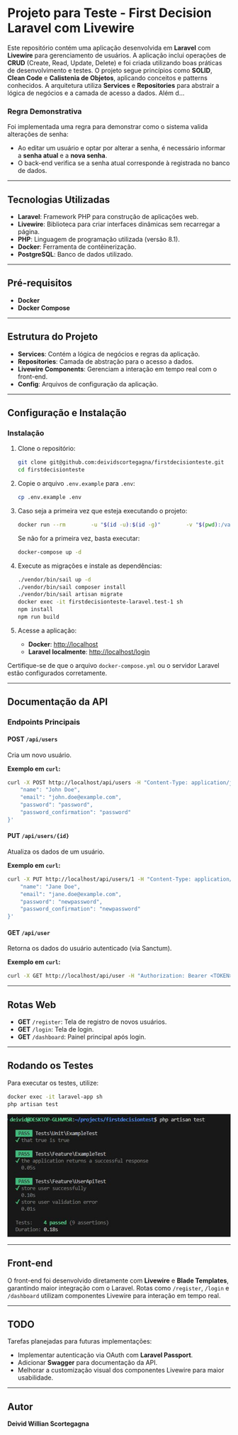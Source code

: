 
# Projeto para Teste - First Decision Laravel com Livewire

Este repositório contém uma aplicação desenvolvida em **Laravel** com **Livewire** para gerenciamento de usuários. A aplicação inclui operações de **CRUD** (Create, Read, Update, Delete) e foi criada utilizando boas práticas de desenvolvimento e testes. O projeto segue princípios como **SOLID**, **Clean Code** e **Calistenia de Objetos**, aplicando conceitos e patterns conhecidos. A arquitetura utiliza **Services** e **Repositories** para abstrair a lógica de negócios e a camada de acesso a dados. Além d...

### Regra Demonstrativa

Foi implementada uma regra para demonstrar como o sistema valida alterações de senha: 
- Ao editar um usuário e optar por alterar a senha, é necessário informar a **senha atual** e a **nova senha**.
- O back-end verifica se a senha atual corresponde à registrada no banco de dados.

---

## Tecnologias Utilizadas

- **Laravel**: Framework PHP para construção de aplicações web.
- **Livewire**: Biblioteca para criar interfaces dinâmicas sem recarregar a página.
- **PHP**: Linguagem de programação utilizada (versão 8.1).
- **Docker**: Ferramenta de contêinerização.
- **PostgreSQL**: Banco de dados utilizado.

---

## Pré-requisitos

- **Docker**
- **Docker Compose**

---

## Estrutura do Projeto

- **Services**: Contém a lógica de negócios e regras da aplicação.
- **Repositories**: Camada de abstração para o acesso a dados.
- **Livewire Components**: Gerenciam a interação em tempo real com o front-end.
- **Config**: Arquivos de configuração da aplicação.

---

## Configuração e Instalação

### Instalação

1. Clone o repositório: 
   ```bash
   git clone git@github.com:deividscortegagna/firstdecisionteste.git
   cd firstdecisionteste
   ```

2. Copie o arquivo `.env.example` para `.env`: 
   ```bash
   cp .env.example .env
   ```

3. Caso seja a primeira vez que esteja executando o projeto:
   ```bash
   docker run --rm        -u "$(id -u):$(id -g)"        -v "$(pwd):/var/www/html"        -w /var/www/html        laravelsail/php83-composer:latest        composer install --ignore-platform-reqs
   ```

   Se não for a primeira vez, basta executar:
   ```bash
   docker-compose up -d
   ```

4. Execute as migrações e instale as dependências:
   ```bash
   ./vendor/bin/sail up -d
   ./vendor/bin/sail composer install
   ./vendor/bin/sail artisan migrate
   docker exec -it firstdecisionteste-laravel.test-1 sh
   npm install
   npm run build
   ```

5. Acesse a aplicação: 
   - **Docker**: [http://localhost](http://localhost)
   - **Laravel localmente**: [http://localhost/login](http://localhost/login)

Certifique-se de que o arquivo `docker-compose.yml` ou o servidor Laravel estão configurados corretamente.

---

## Documentação da API

### Endpoints Principais

#### POST `/api/users`

Cria um novo usuário.

**Exemplo em `curl`:**
```bash
curl -X POST http://localhost/api/users -H "Content-Type: application/json" -d '{
    "name": "John Doe",
    "email": "john.doe@example.com",
    "password": "password",
    "password_confirmation": "password"
}'
```

#### PUT `/api/users/{id}`

Atualiza os dados de um usuário.

**Exemplo em `curl`:**
```bash
curl -X PUT http://localhost/api/users/1 -H "Content-Type: application/json" -d '{
    "name": "Jane Doe",
    "email": "jane.doe@example.com",
    "password": "newpassword",
    "password_confirmation": "newpassword"
}'
```

#### GET `/api/user`

Retorna os dados do usuário autenticado (via Sanctum).

**Exemplo em `curl`:**
```bash
curl -X GET http://localhost/api/user -H "Authorization: Bearer <TOKEN>"
```

---

## Rotas Web

- **GET** `/register`: Tela de registro de novos usuários.
- **GET** `/login`: Tela de login.
- **GET** `/dashboard`: Painel principal após login.

---

## Rodando os Testes

Para executar os testes, utilize:
```bash
docker exec -it laravel-app sh
php artisan test
```

![Executando os Testes](public/images/test.JPG)

---

## Front-end

O front-end foi desenvolvido diretamente com **Livewire** e **Blade Templates**, garantindo maior integração com o Laravel. Rotas como `/register`, `/login` e `/dashboard` utilizam componentes Livewire para interação em tempo real.

---

## TODO

Tarefas planejadas para futuras implementações:
- Implementar autenticação via OAuth com **Laravel Passport**.
- Adicionar **Swagger** para documentação da API.
- Melhorar a customização visual dos componentes Livewire para maior usabilidade.

---

## Autor

**Deivid Willian Scortegagna**
